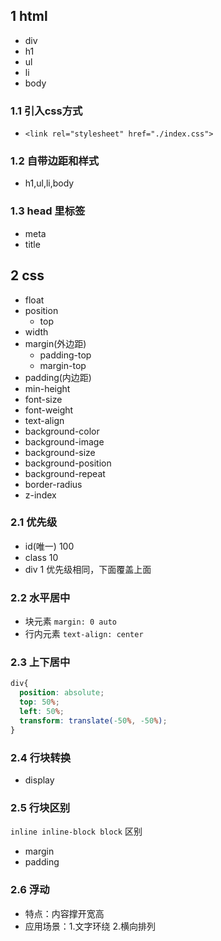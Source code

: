 ## 1 html
- div
- h1
- ul
- li
- body

### 1.1 引入css方式
- `<link rel="stylesheet" href="./index.css">`
### 1.2 自带边距和样式
- h1,ul,li,body
### 1.3 head 里标签
- meta
- title
## 2 css
- float
- position
    - top
- width
- margin(外边距)
    - padding-top
    - margin-top
- padding(内边距)
- min-height
- font-size
- font-weight
- text-align
- background-color
- background-image
- background-size
- background-position
- background-repeat
- border-radius
- z-index

### 2.1 优先级
- id(唯一) 100
- class 10
- div 1
优先级相同，下面覆盖上面

### 2.2 水平居中
- 块元素 `margin: 0 auto`
- 行内元素 `text-align: center`

### 2.3 上下居中
```css
div{
  position: absolute;
  top: 50%;
  left: 50%;
  transform: translate(-50%, -50%);
}
```
### 2.4 行块转换
 - display
### 2.5 行块区别
`inline inline-block block` 区别
- margin
- padding


### 2.6 浮动
- 特点：内容撑开宽高
- 应用场景：1.文字环绕 2.横向排列
